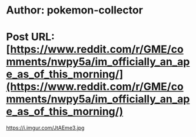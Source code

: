 # Author: pokemon-collector
# Post URL: [https://www.reddit.com/r/GME/comments/nwpy5a/im_officially_an_ape_as_of_this_morning/](https://www.reddit.com/r/GME/comments/nwpy5a/im_officially_an_ape_as_of_this_morning/)


https://i.imgur.com/JtAEme3.jpg
